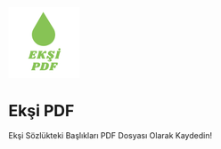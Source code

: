 ![alt text](./images/icon-small.png)

# Ekşi PDF
Ekşi Sözlükteki Başlıkları PDF Dosyası Olarak Kaydedin!

